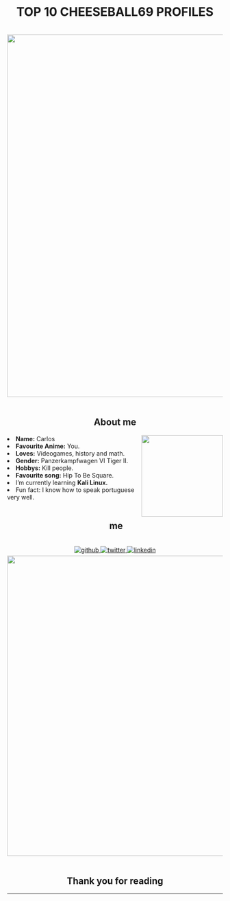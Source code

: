 <h1 align="center">TOP 10 CHEESEBALL69 PROFILES</h1>
<body>
<br>
<div align="center">
<img src="https://delagoabayworld.files.wordpress.com/2011/10/329251_236304643086037_100001195092376_580229_964970982_o.jpg" width="845" >
</div>
<br>


<h2 align="center"> About me</h2>
<div>
<img src="https://49d0798c72.clvaw-cdnwnd.com/30f74f6a36799165f8024223ad61e71a/200000124-8e1d68f12e/texto%20--%20Mocidade%20Portuguesa.jpg?ph=49d0798c72" align="right" width="190" >
<li>
<b>Name:</b> Carlos</li>
<li>
<b>Favourite Anime:</b> You.
</li>
<li>
<b>Loves:</b> Videogames, history and math.
</li>
<li>
<b>Gender:</b> Panzerkampfwagen VI Tiger II.
</li>
<li>
<b>Hobbys:</b> Kill people.
</li>
<li>
<b>Favourite song:</b> Hip To Be Square.
</li>
<li>I’m currently learning <b> Kali Linux.</b>
</li>
<li>Fun fact: </b>I know how to speak portuguese very well.</b>
</li>

</div>

<br>

<h2 align ="center"> me </h2>
<br> 
<div align="center">
<a href="https://github.com/CarlosXSU" target="_blank">
<img src=https://img.shields.io/badge/github-%2324292e.svg?&style=for-the-badge&logo=github&logoColor=white alt=github style="margin-bottom: 5px;" />
</a>
<a href="https://twitter.com/N4XSU" target="_blank">
<img src=https://img.shields.io/badge/twitter-%2300acee.svg?&style=for-the-badge&logo=twitter&logoColor=white alt=twitter style="margin-bottom: 5px;" />
</a>
<a href="https://soundcloud.com/n4xsu" target="_blank">
<img src=https://img.shields.io/badge/SoundCloud-FF3300?style=for-the-badge&logo=soundcloud&logoColor=white alt=linkedin style="margin-bottom: 5px;" />
</a>  <br><img src = "https://live.staticflickr.com/2879/12115914393_6ee9bc1862_b.jpg" width="700"/>
</div>  



</div>  
<br>
<div>
<h2 align="center">Thank you for reading</h2>
<hr>
